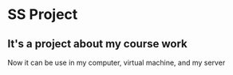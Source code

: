SS Project
===========

It's a project about my course work
-----------------------------------

Now it can be use in my computer, virtual machine, and my server


